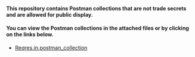 #### This repository contains Postman collections that are not trade secrets and are allowed for public display.
#### You can view the Postman collections in the attached files or by clicking on the links below.
- [Reqres.in.postman_collection](https://www.postman.com/interstellar-shadow-528909/workspace/github-n/collection/21691855-9d3f2a89-2708-450f-ac6d-3eaa1add70d1?action=share&creator=21691855)